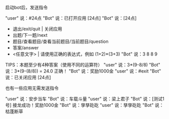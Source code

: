 启动bot后，发送指令

<div class="demo">

"user" 说：#24点
"Bot" 说：已打开应用 [24点]
"Bot" 说：[24点]
- 退出/exit/quit | 关闭应用
- 出题/下一题/next 
- 题目/查看题目/查看当前题目/当前题目/question 
- 答案/answer 
- &lt;任意文字> | 请使用正确的表达式，例如 (1+2)*(3+3)
"Bot" 说：3 8 8 9

TIPS：本题至少有4种答案（使用不同的运算符）
"user" 说：3*(9-8/8)
"Bot" 说：3*(9-(8/8)) = 24.0
正确！
"Bot" 说：奖励1000金
"user" 说：#exit
"Bot" 说：已关闭应用 [24点]

</div>

也有一些应用无需发送指令

<div class="demo">

"user" 说：安步当车
"Bot" 说：车载斗量
"user" 说：梁上君子
"Bot" 说：[测试1号] 接龙成功！奖励1000金
"Bot" 说：孳孳矻矻
"user" 说：孳孳矻矻
"Bot" 说：枯蓬断草

</div>
